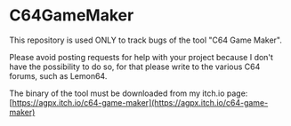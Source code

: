 # C64GameMaker
This repository is used ONLY to track bugs of the tool "C64 Game Maker".

Please avoid posting requests for help with your project because I don't have the possibility to do so, for that please write to the various C64 forums, such as Lemon64.

The binary of the tool must be downloaded from my itch.io page: [https://agpx.itch.io/c64-game-maker](https://agpx.itch.io/c64-game-maker)
